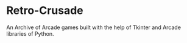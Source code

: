 # Retro-Crusade
An Archive of Arcade games built with the help of Tkinter and Arcade libraries of Python.
